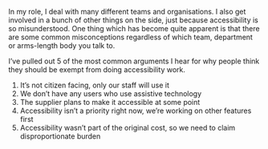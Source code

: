 In my role, I deal with many different teams and organisations. I also get involved in a bunch of other things on the side, just because accessibility is so misunderstood. One thing which has become quite apparent is that there are some common misconceptions regardless of which team, department or arms-length body you talk to.

I’ve pulled out 5 of the most common arguments I hear for why people think they should be exempt from doing accessibility work.
1. It’s not citizen facing, only our staff will use it
2. We don’t have any users who use assistive technology
3. The supplier plans to make it accessible at some point
4. Accessibility isn’t a priority right now, we’re working on other features first
5. Accessibility wasn’t part of the original cost, so we need to claim disproportionate burden